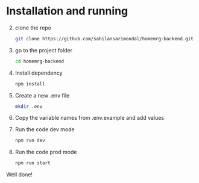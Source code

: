 # Installation and running

2. clone the repo

   ```sh
   git clone https://github.com/sahilansarimondal/homemrg-backend.git
   ```

3. go to the project folder

   ```sh
   cd homemrg-backend
   ```

4. Install dependency

   ```sh
   npm install
   ```

5. Create a new .env file

   ```sh
   mkdir .env
   ```

6. Copy the variable names from .env.example and add values

7. Run the code dev mode

   ```sh
   npm run dev
   ```

8. Run the code prod mode

   ```sh
   npm run start
   ```

Well done!
